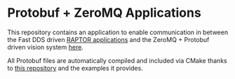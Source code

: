 # Protobuf + ZeroMQ Applications

This repository contains an application to enable communication in between the Fast DDS driven [RAPTOR applications](https://github.com/raptor-ethz/reference_generator) and the ZeroMQ + Protobuf driven vision system [here](https://github.com/srl-ethz/detectron-realsense).

All Protobuf files are automatically compiled and included via CMake thanks to [this repository](https://github.com/leimao/Protocol-Buffer-Examples) and the examples it provides.